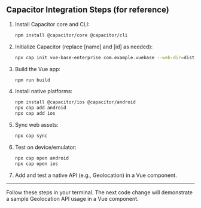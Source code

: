 ## Capacitor Integration Steps (for reference)

1. Install Capacitor core and CLI:
   ```bash
   npm install @capacitor/core @capacitor/cli
   ```

2. Initialize Capacitor (replace [name] and [id] as needed):
   ```bash
   npx cap init vue-base-enterprise com.example.vuebase --web-dir=dist
   ```

3. Build the Vue app:
   ```bash
   npm run build
   ```

4. Install native platforms:
   ```bash
   npm install @capacitor/ios @capacitor/android
   npx cap add android
   npx cap add ios
   ```

5. Sync web assets:
   ```bash
   npx cap sync
   ```

6. Test on device/emulator:
   ```bash
   npx cap open android
   npx cap open ios
   ```

7. Add and test a native API (e.g., Geolocation) in a Vue component.

---
Follow these steps in your terminal. The next code change will demonstrate a sample Geolocation API usage in a Vue component.